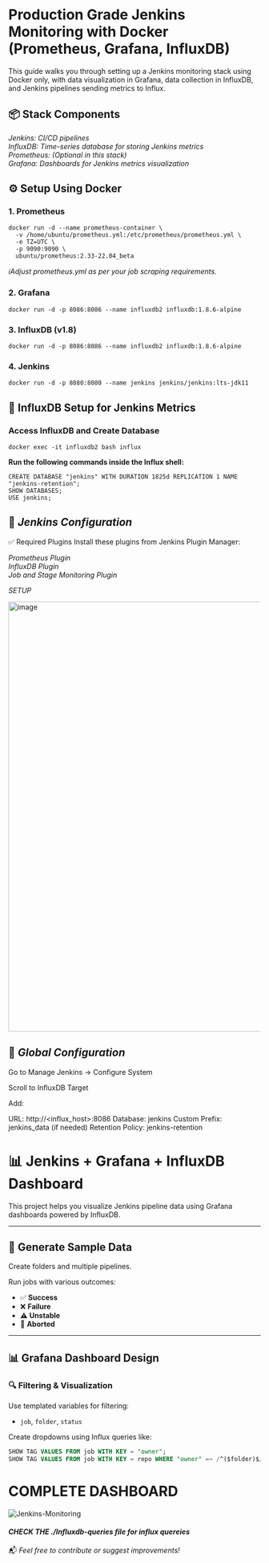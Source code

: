 # Production Grade Jenkins Monitoring with Docker (Prometheus, Grafana, InfluxDB)

This guide walks you through setting up a Jenkins monitoring stack using Docker only, with data visualization in Grafana, data collection in InfluxDB, and Jenkins pipelines sending metrics to Influx.

## 📦 Stack Components

_Jenkins: CI/CD pipelines<br>
InfluxDB: Time-series database for storing Jenkins metrics<br>
Prometheus: (Optional in this stack)<br>
Grafana: Dashboards for Jenkins metrics visualization_<br>

## ⚙️ Setup Using Docker

### 1. Prometheus 
```
docker run -d --name prometheus-container \
  -v /home/ubuntu/prometheus.yml:/etc/prometheus/prometheus.yml \
  -e TZ=UTC \
  -p 9090:9090 \
  ubuntu/prometheus:2.33-22.04_beta
```
_ℹ️Adjust prometheus.yml as per your job scraping requirements._

### 2. Grafana
``docker run -d -p 8086:8086 --name influxdb2 influxdb:1.8.6-alpine``

### 3. InfluxDB (v1.8)
``docker run -d -p 8086:8086 --name influxdb2 influxdb:1.8.6-alpine``

### 4. Jenkins
``docker run -d -p 8080:8080 --name jenkins jenkins/jenkins:lts-jdk11``

## 🔗 InfluxDB Setup for Jenkins Metrics

### Access InfluxDB and Create Database
``docker exec -it influxdb2 bash
influx
``
<br>

__Run the following commands inside the Influx shell:__

```
CREATE DATABASE "jenkins" WITH DURATION 1825d REPLICATION 1 NAME "jenkins-retention";
SHOW DATABASES;
USE jenkins;
```
## 🔌 *Jenkins Configuration*

✅ Required Plugins
Install these plugins from Jenkins Plugin Manager:

_Prometheus Plugin<br>
InfluxDB Plugin<br>
Job and Stage Monitoring Plugin_

*SETUP*

<img width="1731" height="857" alt="image" src="https://github.com/user-attachments/assets/30528c0b-fe41-49da-8748-555609399713" />


## 🔧 *Global Configuration*
Go to Manage Jenkins → Configure System

Scroll to InfluxDB Target

Add:<br>

URL: http://<influx_host>:8086
Database: jenkins
Custom Prefix: jenkins_data (if needed)
Retention Policy: jenkins-retention

# 📊 Jenkins + Grafana + InfluxDB Dashboard

This project helps you visualize Jenkins pipeline data using Grafana dashboards powered by InfluxDB.

---

## 🧪 Generate Sample Data

Create folders and multiple pipelines.

Run jobs with various outcomes:

- ✅ **Success**
- ❌ **Failure**
- ⚠️ **Unstable**
- 🛑 **Aborted**

---

## 📊 Grafana Dashboard Design

### 🔍 Filtering & Visualization

Use templated variables for filtering:

- `job`, `folder`, `status`

Create dropdowns using Influx queries like:

```sql
SHOW TAG VALUES FROM job WITH KEY = "owner";
SHOW TAG VALUES FROM job WITH KEY = repo WHERE "owner" =~ /^($folder)$/;
```
# COMPLETE DASHBOARD 

![Jenkins-Monitoring](https://github.com/user-attachments/assets/4deb1963-c092-41b0-a448-b288bbbd29e7)


#### _*CHECK THE ./Influxdb-queries file for influx quereies*_

📬 _Feel free to contribute or suggest improvements!_
